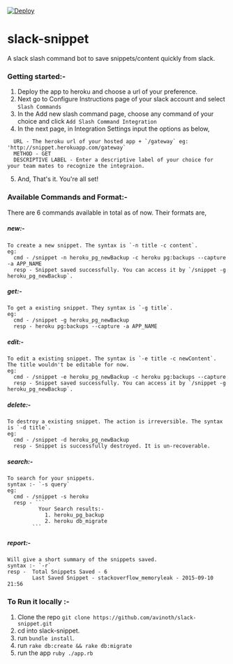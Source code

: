 [![Deploy](https://www.herokucdn.com/deploy/button.png)](https://heroku.com/deploy)

# slack-snippet

A slack slash command bot to save snippets/content quickly from slack.

### Getting started:-

1. Deploy the app to heroku and choose a url of your preference.
2. Next go to Configure Instructions page of your slack account and select `Slash Commands`
3. In the Add new slash command page, choose any command of  your choice and click `Add Slash Command Integration`
4. In the next page, in Integration Settings input the options as below,

  ```
    URL - The heroku url of your hosted app + `/gateway` eg: 'http://snippet.herokuapp.com/gateway`
    METHOD - GET
    DESCRIPTIVE LABEL - Enter a descriptive label of your choice for your team mates to recognize the integraion.
  ```
  
5. And, That's it. You're all set!


### Available Commands and Format:-

There are 6 commands available in total as of now. Their formats are,

##### new:-
    To create a new snippet. The syntax is `-n title -c content`.
    eg: 
      cmd - /snippet -n heroku_pg_newBackup -c heroku pg:backups --capture -a APP_NAME
      resp - Snippet saved successfully. You can access it by `/snippet -g heroku_pg_newBackup`.

##### get:-
    To get a existing snippet. They syntax is `-g title`.
    eg:
      cmd - /snippet -g heroku_pg_newBackup
      resp - heroku pg:backups --capture -a APP_NAME
      
##### edit:-
    To edit a existing snippet. The syntax is `-e title -c newContent`. The title wouldn't be editable for now.
    eg: 
      cmd - /snippet -e heroku_pg_newBackup -c heroku pg:backups --capture
      resp - Snippet saved successfully. You can access it by `/snippet -g heroku_pg_newBackup`.

##### delete:-
    To destroy a existing snippet. The action is irreversible. The syntax is `-d title`.
    eg:
      cmd - /snippet -d heroku_pg_newBackup
      resp - Snippet is successfully destroyed. It is un-recoverable.

##### search:-
    To search for your snippets.
    syntax :- `-s query`
    eg:
      cmd - /snippet -s heroku
      resp - ```
              Your Search results:-
                1. heroku_pg_backup
                2. heroku db_migrate
            ```
  
##### report:-
    Will give a short summary of the snippets saved.
    syntax :- `-r`
    resp -  Total Snippets Saved - 6
            Last Saved Snippet - stackoverflow_memoryleak - 2015-09-10 21:56


### To Run it locally :-
1. Clone the repo `git clone https://github.com/avinoth/slack-snippet.git`
2. cd into slack-snippet.
3. run `bundle install`.
4. run `rake db:create && rake db:migrate`
5. run the app `ruby ./app.rb`
